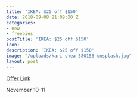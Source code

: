 ```yaml
---
title: 'IKEA: $25 off $150'
date: 2018-09-08 21:09:00 Z
categories:
- new
- freebies
postTitle: 'IKEA: $25 off $150'
icon: 
description: 'IKEA: $25 off $150'
image: "/uploads/kari-shea-580156-unsplash.jpg"
layout: post
---
```


[Offer Link](https://www.ikea.com/ms/en_US/img/coupon/celebration_coupon_email.pdf)

November 10-11